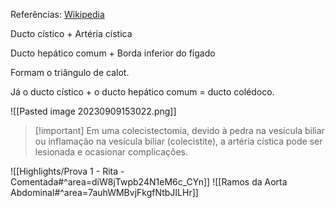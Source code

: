 Referências: [Wikipedia](https://pt.wikipedia.org/w/index.php?title=Tr%C3%ADgono_cistep%C3%A1tico&oldid=57140963)

Ducto cístico + Artéria cística 

Ducto hepático comum + Borda inferior do fígado

Formam o triângulo de calot. 

Já o ducto cístico + o ducto hepático comum = ducto colédoco. 

![[Pasted image 20230909153022.png]]
>[!important] Em uma colecistectomia, devido à pedra na vesícula biliar ou inflamação na vesícula biliar (colecistite), a artéria cística pode ser lesionada e ocasionar complicações. 

![[Highlights/Prova 1 - Rita - Comentada#^area=diW8jTwpb24N1eM6c_CYn]]
![[Ramos da Aorta Abdominal#^area=7auhWMBvjFkgfNtbJILHr]]
